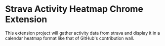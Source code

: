 # Strava Activity Heatmap Chrome Extension

This extension project will gather activity data from strava and display it in a calendar heatmap format like that of GitHub's contribution wall.